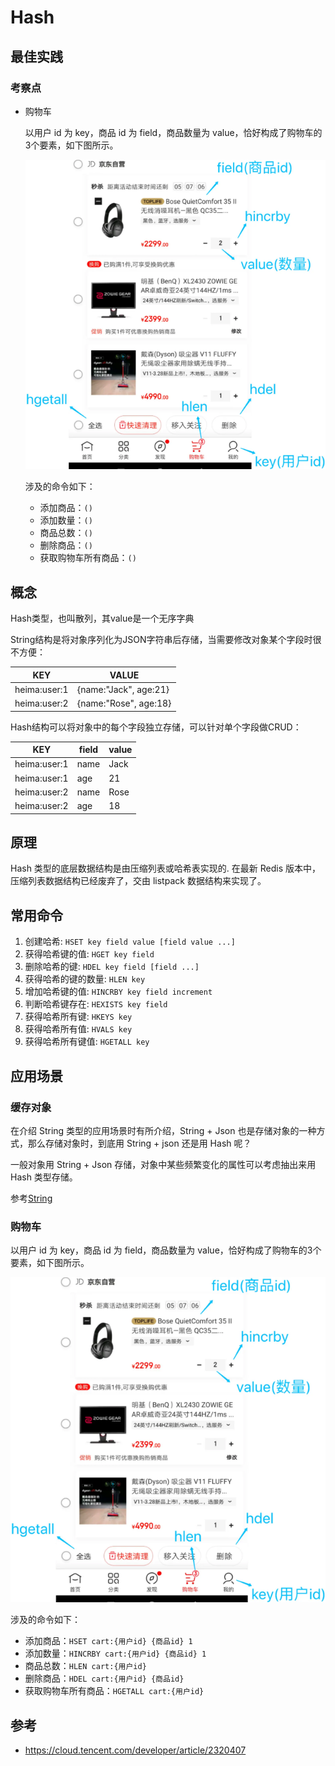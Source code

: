 # Hash

## 最佳实践


### 考察点

- 购物车


    以用户 id 为 key，商品 id 为 field，商品数量为 value，恰好构成了购物车的3个要素，如下图所示。

    ![alt text](redis数据类型/hash_购物车.png)

    涉及的命令如下：

    - 添加商品：`()`
    - 添加数量：`()`
    - 商品总数：`()`
    - 删除商品：`()`
    - 获取购物车所有商品：`()`






## 概念
Hash类型，也叫散列，其value是一个无序字典

String结构是将对象序列化为JSON字符串后存储，当需要修改对象某个字段时很不方便：

| KEY           | VALUE                  |
|---------------|------------------------|
| heima:user:1  | {name:"Jack", age:21}  |
| heima:user:2  | {name:"Rose", age:18}  |

Hash结构可以将对象中的每个字段独立存储，可以针对单个字段做CRUD：

| KEY           | field | value |
|---------------|-------|-------|
| heima:user:1  | name  | Jack  |
| heima:user:1  | age   | 21    |
| heima:user:2  | name  | Rose  |
| heima:user:2  | age   | 18    |


## 原理

Hash 类型的底层数据结构是由压缩列表或哈希表实现的. 在最新 Redis 版本中，压缩列表数据结构已经废弃了，交由 listpack 数据结构来实现了。


## 常用命令

1. 创建哈希: `HSET key field value [field value ...]`
2. 获得哈希键的值: `HGET key field`
3. 删除哈希的键: `HDEL key field [field ...]`
4. 获得哈希的键的数量: `HLEN key`
5. 增加哈希键的值: `HINCRBY key field increment`
6. 判断哈希键存在: `HEXISTS key field`
7. 获得哈希所有键: `HKEYS key`
8. 获得哈希所有值: `HVALS key`
9. 获得哈希所有键值: `HGETALL key`



## 应用场景

### 缓存对象

在介绍 String 类型的应用场景时有所介绍，String + Json 也是存储对象的一种方式，那么存储对象时，到底用 String + json 还是用 Hash 呢？

一般对象用 String + Json 存储，对象中某些频繁变化的属性可以考虑抽出来用 Hash 类型存储。


参考[String](2_1String🔴🟨💛.md)

### 购物车


以用户 id 为 key，商品 id 为 field，商品数量为 value，恰好构成了购物车的3个要素，如下图所示。

![alt text](redis数据类型/hash_购物车.png)

涉及的命令如下：

- 添加商品：`HSET cart:{用户id} {商品id} 1`
- 添加数量：`HINCRBY cart:{用户id} {商品id} 1`
- 商品总数：`HLEN cart:{用户id}`
- 删除商品：`HDEL cart:{用户id} {商品id}`
- 获取购物车所有商品：`HGETALL cart:{用户id}`



## 参考

- https://cloud.tencent.com/developer/article/2320407














